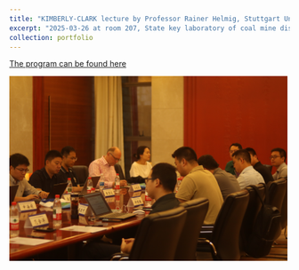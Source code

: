 ```yaml
---
title: "KIMBERLY-CLARK lecture by Professor Rainer Helmig, Stuttgart University, Germany"
excerpt: "2025-03-26 at room 207, State key laboratory of coal mine disaster dynamics and control, Chongqing University<br/><img src='/images/rainer-KC-lecture-202403.png' width='500'>"
collection: portfolio
---
```


[The program can be found here](http://czqin.github.io/files/rainer-KC-lecture-202403-flyer.pdf)  
<p align="left">
  <img src="/images/EES-workshop-2025-1.png" alt=" " width="500">
</p>

